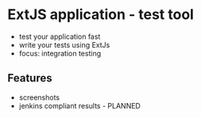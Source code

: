 # ExtJS application - test tool 

* test your application fast
* write your tests using ExtJs
* focus: integration testing

## Features
* screenshots
* jenkins compliant results - PLANNED